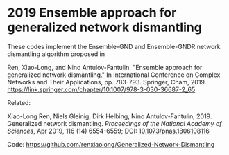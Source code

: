 # 2019 Ensemble approach for generalized network dismantling

These codes implement the Ensemble-GND and Ensemble-GNDR network dismantling algorithm proposed in 

Ren, Xiao-Long, and Nino Antulov-Fantulin. "Ensemble approach for generalized network dismantling." In International Conference on Complex Networks and Their Applications, pp. 783-793. Springer, Cham, 2019. https://link.springer.com/chapter/10.1007/978-3-030-36687-2_65


Related:

Xiao-Long Ren, Niels Gleinig, Dirk Helbing, Nino Antulov-Fantulin, 2019. Generalized network dismantling. *Proceedings of the National Academy of Sciences*, Apr 2019, 116 (14) 6554-6559; DOI: [10.1073/pnas.1806108116](https://doi.org/10.1073/pnas.1806108116)

Code: https://github.com/renxiaolong/Generalized-Network-Dismantling

